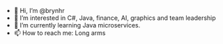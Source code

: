 - 👋 Hi, I’m @brynhr
- 👀 I’m interested in C#, Java, finance, AI, graphics and team leadership
- 🌱 I’m currently learning Java microservices.
- 📫 How to reach me: Long arms

<!---
brynhr/brynhr is a ✨ special ✨ repository because its `README.md` (this file) appears on your GitHub profile.
You can click the Preview link to take a look at your changes.
--->
